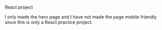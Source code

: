 React project


I only made the hero page and I have not made the page mobile friendly since this is only a React practice project.